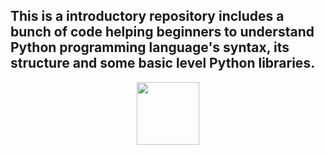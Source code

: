 ## This is a introductory repository includes a bunch of code helping beginners to understand Python programming language's syntax, its structure and some basic level Python libraries.

<div id="header" align="center">
  <img src="https://seeklogo.com/images/P/python-logo-A32636CAA3-seeklogo.com.png" width="100"/>
</div>
